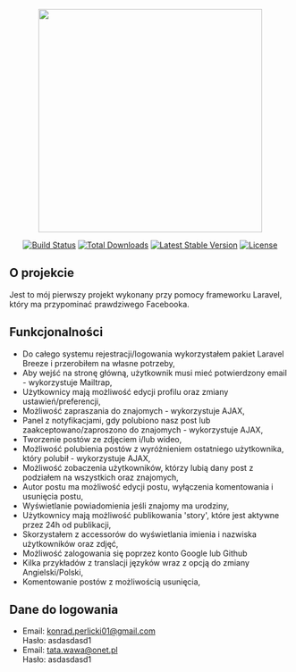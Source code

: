 <p align="center"><a href="https://laravel.com" target="_blank"><img src="https://raw.githubusercontent.com/laravel/art/master/logo-lockup/5%20SVG/2%20CMYK/1%20Full%20Color/laravel-logolockup-cmyk-red.svg" width="400"></a></p>

<p align="center">
<a href="https://travis-ci.org/laravel/framework"><img src="https://travis-ci.org/laravel/framework.svg" alt="Build Status"></a>
<a href="https://packagist.org/packages/laravel/framework"><img src="https://img.shields.io/packagist/dt/laravel/framework" alt="Total Downloads"></a>
<a href="https://packagist.org/packages/laravel/framework"><img src="https://img.shields.io/packagist/v/laravel/framework" alt="Latest Stable Version"></a>
<a href="https://packagist.org/packages/laravel/framework"><img src="https://img.shields.io/packagist/l/laravel/framework" alt="License"></a>
</p>

## O projekcie
Jest to mój pierwszy projekt wykonany przy pomocy frameworku Laravel, który ma przypominać prawdziwego Facebooka.  


## Funkcjonalności
- Do całego systemu rejestracji/logowania wykorzystałem pakiet Laravel Breeze i przerobiłem na własne potrzeby,
- Aby wejść na stronę główną, użytkownik musi mieć potwierdzony email - wykorzystuje Mailtrap,
- Użytkownicy mają możliwość edycji profilu oraz zmiany ustawień/preferencji,
- Możliwość zapraszania do znajomych - wykorzystuje AJAX,
- Panel z notyfikacjami, gdy polubiono nasz post lub zaakceptowano/zaproszono do znajomych - wykorzystuje AJAX,
- Tworzenie postów ze zdjęciem i/lub wideo,
- Możliwość polubienia postów z wyróżnieniem ostatniego użytkownika, który polubił - wykorzystuje AJAX,
- Możliwość zobaczenia użytkowników, którzy lubią dany post z podziałem na wszystkich oraz znajomych,
- Autor postu ma możliwość edycji postu, wyłączenia komentowania i usunięcia postu,
- Wyświetlanie powiadomienia jeśli znajomy ma urodziny,
- Użytkownicy mają możliwość publikowania 'story', które jest aktywne przez 24h od publikacji,
- Skorzystałem z accessorów do wyświetlania imienia i nazwiska użytkowników oraz zdjęć,
- Możliwość zalogowania się poprzez konto Google lub Github
- Kilka przykładów z translacji języków wraz z opcją do zmiany Angielski/Polski,
- Komentowanie postów z możliwością usunięcia,

## Dane do logowania
- Email: konrad.perlicki01@gmail.com  
Hasło: asdasdasd1
- Email: tata.wawa@onet.pl  
Hasło: asdasdasd1

